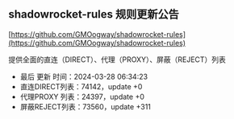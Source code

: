 ## shadowrocket-rules 规则更新公告

[https://github.com/GMOogway/shadowrocket-rules](https://github.com/GMOogway/shadowrocket-rules)

提供全面的直连（DIRECT）、代理（PROXY）、屏蔽（REJECT）列表
- 最后 更新 时间：2024-03-28 06:34:23
- 直连DIRECT列表：74142，update +0
- 代理PROXY 列表：24397，update +0
- 屏蔽REJECT列表：73560，update +311